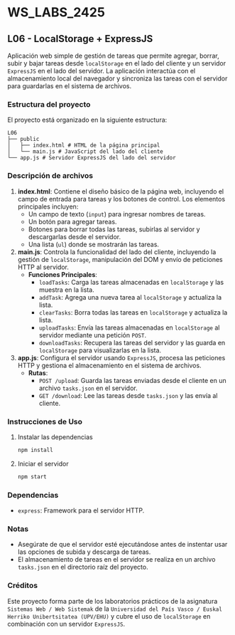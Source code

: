 # WS_LABS_2425
## L06 - LocalStorage + ExpressJS

Aplicación web simple de gestión de tareas que permite agregar, borrar, subir y bajar tareas desde `localStorage` en el lado del cliente y un servidor `ExpressJS` en el lado del servidor. La aplicación interactúa con el almacenamiento local del navegador y sincroniza las tareas con el servidor para guardarlas en el sistema de archivos.

### Estructura del proyecto

El proyecto está organizado en la siguiente estructura:

```
L06
├── public
│   ├── index.html # HTML de la página principal
│   └── main.js # JavaScript del lado del cliente
└── app.js # Servidor ExpressJS del lado del servidor
```

### Descripción de archivos
1. **index.html**: Contiene el diseño básico de la página web, incluyendo el campo de entrada para tareas y los botones de control. Los elementos principales incluyen:
    - Un campo de texto (`input`) para ingresar nombres de tareas.
    - Un botón para agregar tareas.
    - Botones para borrar todas las tareas, subirlas al servidor y descargarlas desde el servidor.
    - Una lista (`ul`) donde se mostrarán las tareas.
2. **main.js**: Controla la funcionalidad del lado del cliente, incluyendo la gestión de `localStorage`, manipulación del DOM y envío de peticiones HTTP al servidor.
    - **Funciones Principales**:
      - `loadTasks`: Carga las tareas almacenadas en `localStorage` y las muestra en la lista.
      - `addTask`: Agrega una nueva tarea al `localStorage` y actualiza la lista.
      - `clearTasks`: Borra todas las tareas en `localStorage` y actualiza la lista.
      - `uploadTasks`: Envía las tareas almacenadas en `localStorage` al servidor mediante una petición `POST`.
      - `downloadTasks`: Recupera las tareas del servidor y las guarda en `localStorage` para visualizarlas en la lista.
3. **app.js**: Configura el servidor usando `ExpressJS`, procesa las peticiones HTTP y gestiona el almacenamiento en el sistema de archivos.
    - **Rutas**:
      - `POST /upload`: Guarda las tareas enviadas desde el cliente en un archivo `tasks.json` en el servidor.
      - `GET /download`: Lee las tareas desde `tasks.json` y las envía al cliente.

### Instrucciones de Uso

1. Instalar las dependencias
    ```sh
    npm install
    ```
2. Iniciar el servidor
    ```sh
    npm start
    ```

### Dependencias
- `express`: Framework para el servidor HTTP.

### Notas
- Asegúrate de que el servidor esté ejecutándose antes de instentar usar las opciones de subida y descarga de tareas.
- El almacenamiento de tareas en el servidor se realiza en un archivo `tasks.json` en el directorio raíz del proyecto.

### Créditos
Este proyecto forma parte de los laboratorios prácticos de la asignatura `Sistemas Web / Web Sistemak` de la `Universidad del País Vasco / Euskal Herriko Unibertsitatea (UPV/EHU)` y cubre el uso de `localStorage` en combinación con un servidor `ExpressJS`.